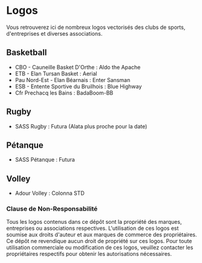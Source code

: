 # Logos
Vous retrouverez ici de nombreux logos vectorisés des clubs de sports, d'entreprises et diverses associations.


## Basketball

- CBO - Cauneille Basket D'Orthe : Aldo the Apache
- ETB - Elan Tursan Basket : Aerial
- Pau Nord-Est - Elan Béarnais : Enter Sansman
- ESB - Entente Sportive du Bruilhois : Blue Highway
- Cfr Prechacq les Bains : BadaBoom-BB


## Rugby

- SASS Rugby : Futura (Alata plus proche pour la date)


## Pétanque

- SASS Pétanque : Futura

## Volley

- Adour Volley : Colonna STD

### Clause de Non-Responsabilité

Tous les logos contenus dans ce dépôt sont la propriété des marques, entreprises ou associations respectives. L'utilisation de ces logos est soumise aux droits d'auteur et aux marques de commerce des propriétaires. Ce dépôt ne revendique aucun droit de propriété sur ces logos. Pour toute utilisation commerciale ou modification de ces logos, veuillez contacter les propriétaires respectifs pour obtenir les autorisations nécessaires.
